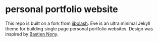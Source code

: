 # personal portfolio website

This repo is built on a fork from <a href="https://github.com/jibolash/Eve">jibolash</a>. Eve is an ultra minimal Jekyll theme for building single page personal portfolio websites. Design was inspired by <a href="https://github.com/bastiennony/bastiennony.github.io/tree/master">Bastien Nony</a>.
